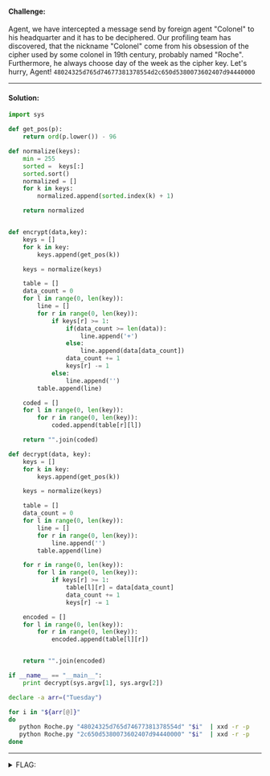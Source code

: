 #### Challenge:

Agent, we have intercepted a message send by foreign agent "Colonel" to his headquarter and it has to be deciphered. Our profiling team has discovered, that the nickname "Colonel" come from his obsession of the cipher used by some colonel in 19th century, probably named "Roche". Furthermore, he always choose day of the week as the cipher key. Let's hurry, Agent! `48024325d765d74677381378554d2c650d5380073602407d94440000`

---

#### Solution:

```python
import sys

def get_pos(p):
	return ord(p.lower()) - 96

def normalize(keys):
	min = 255
	sorted =  keys[:]
	sorted.sort()
	normalized = []
	for k in keys:
		normalized.append(sorted.index(k) + 1)

	return normalized


def encrypt(data,key):
	keys = []
	for k in key:
		keys.append(get_pos(k))

	keys = normalize(keys)

	table = []
	data_count = 0
	for l in range(0, len(key)):
		line = []
		for r in range(0, len(key)):
			if keys[r] >= 1:
				if(data_count >= len(data)):
					line.append('+')
				else:
					line.append(data[data_count])
				data_count += 1
				keys[r] -= 1
			else:
				line.append('')
		table.append(line)

	coded = []
	for l in range(0, len(key)):
		for r in range(0, len(key)):
			coded.append(table[r][l])

	return "".join(coded)

def decrypt(data, key):
	keys = []
	for k in key:
		keys.append(get_pos(k))

	keys = normalize(keys)

	table = []
	data_count = 0
	for l in range(0, len(key)):
		line = []
		for r in range(0, len(key)):
			line.append('')
		table.append(line)

	for r in range(0, len(key)):
		for l in range(0, len(key)):
			if keys[r] >= 1:
				table[l][r] = data[data_count]
				data_count += 1
				keys[r] -= 1

	encoded = []
	for l in range(0, len(key)):
		for r in range(0, len(key)):
			encoded.append(table[l][r])


	return "".join(encoded)

if __name__ == "__main__":
	print decrypt(sys.argv[1], sys.argv[2])
```

```bash
declare -a arr=("Tuesday")

for i in "${arr[@]}"
do
   python Roche.py "48024325d765d74677381378554d" "$i"  | xxd -r -p
   python Roche.py "2c650d5380073602407d94440000" "$i"  | xxd -r -p
done
```

---

<details><summary>FLAG:</summary>

```
CT18-hpWx-uGVM-pyLS-F6DX
```

</details>
